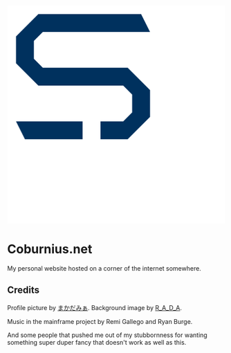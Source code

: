 ![Coburnius Logo](https://github.com/CoburnFuse/Coburnius.net/blob/main/favicon.png?raw=true)

# Coburnius.net
My personal website hosted on a corner of the internet somewhere.

## Credits
Profile picture by [まかだみぁ](https://www.pixiv.net/en/users/2782928).
Background image by [R_A_D_A](https://www.pixiv.net/en/users/16162616).

Music in the mainframe project by Remi Gallego and Ryan Burge.

And some people that pushed me out of my stubbornness for wanting something super duper fancy that doesn't work as well as this.

